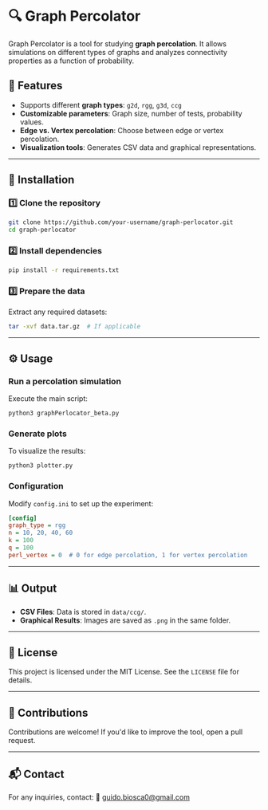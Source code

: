 # 🔍 Graph Percolator

Graph Percolator is a tool for studying **graph percolation**. It allows simulations on different types of graphs and analyzes connectivity properties as a function of probability.

## 📌 Features
- Supports different **graph types**: `g2d`, `rgg`, `g3d`, `ccg`
- **Customizable parameters**: Graph size, number of tests, probability values.
- **Edge vs. Vertex percolation**: Choose between edge or vertex percolation.
- **Visualization tools**: Generates CSV data and graphical representations.

---

## 🚀 Installation

### 1️⃣ Clone the repository
```bash
git clone https://github.com/your-username/graph-perlocator.git
cd graph-perlocator
```

### 2️⃣ Install dependencies
```bash
pip install -r requirements.txt
```

### 3️⃣ Prepare the data
Extract any required datasets:
```bash
tar -xvf data.tar.gz  # If applicable
```

---

## ⚙️ Usage

### Run a percolation simulation
Execute the main script:
```bash
python3 graphPerlocator_beta.py
```

### Generate plots
To visualize the results:
```bash
python3 plotter.py
```

### Configuration
Modify `config.ini` to set up the experiment:
```ini
[config]
graph_type = rgg
n = 10, 20, 40, 60
k = 100
q = 100
perl_vertex = 0  # 0 for edge percolation, 1 for vertex percolation
```

---

## 📊 Output
- **CSV Files**: Data is stored in `data/ccg/`.
- **Graphical Results**: Images are saved as `.png` in the same folder.

---

## 📜 License
This project is licensed under the MIT License. See the `LICENSE` file for details.

---

## 🤝 Contributions
Contributions are welcome! If you'd like to improve the tool, open a pull request.

---

## 📬 Contact
For any inquiries, contact:
📧 guido.biosca0@gmail.com

